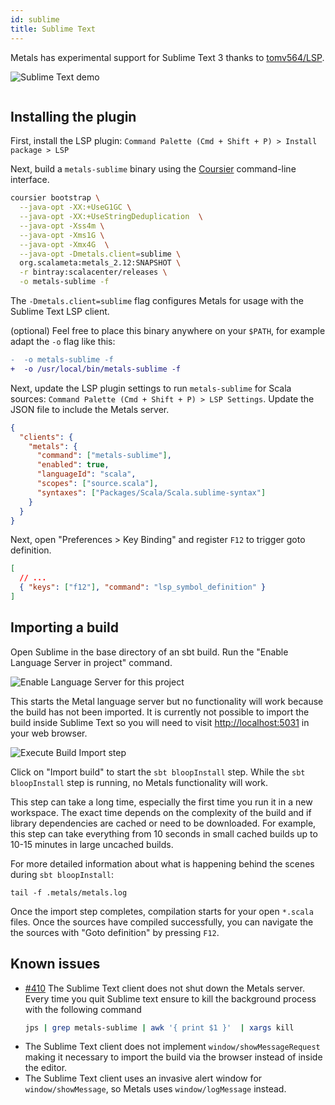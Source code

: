 ```yaml
---
id: sublime
title: Sublime Text
---
```


Metals has experimental support for Sublime Text 3 thanks to
[tomv564/LSP](https://github.com/tomv564/LSP).

![Sublime Text demo](../assets/sublime-demo.gif)

```scala mdoc:requirements

```

## Installing the plugin

First, install the LSP plugin:
`Command Palette (Cmd + Shift + P) > Install package > LSP`

Next, build a `metals-sublime` binary using the
[Coursier](https://github.com/coursier/coursier) command-line interface.

```sh
coursier bootstrap \
  --java-opt -XX:+UseG1GC \
  --java-opt -XX:+UseStringDeduplication  \
  --java-opt -Xss4m \
  --java-opt -Xms1G \
  --java-opt -Xmx4G  \
  --java-opt -Dmetals.client=sublime \
  org.scalameta:metals_2.12:SNAPSHOT \
  -r bintray:scalacenter/releases \
  -o metals-sublime -f
```

The `-Dmetals.client=sublime` flag configures Metals for usage with the Sublime
Text LSP client.

(optional) Feel free to place this binary anywhere on your `$PATH`, for example
adapt the `-o` flag like this:

```diff
-  -o metals-sublime -f
+  -o /usr/local/bin/metals-sublime -f
```

Next, update the LSP plugin settings to run `metals-sublime` for Scala sources:
`Command Palette (Cmd + Shift + P) > LSP Settings`. Update the JSON file to
include the Metals server.

```json
{
  "clients": {
    "metals": {
      "command": ["metals-sublime"],
      "enabled": true,
      "languageId": "scala",
      "scopes": ["source.scala"],
      "syntaxes": ["Packages/Scala/Scala.sublime-syntax"]
    }
  }
}
```

Next, open "Preferences > Key Binding" and register `F12` to trigger goto
definition.

```json
[
  // ...
  { "keys": ["f12"], "command": "lsp_symbol_definition" }
]
```

## Importing a build

Open Sublime in the base directory of an sbt build. Run the "Enable Language
Server in project" command.

![Enable Language Server for this project](../assets/sublime-enable-lsp.gif)

This starts the Metal language server but no functionality will work because the
build has not been imported. It is currently not possible to import the build
inside Sublime Text so you will need to visit
[http://localhost:5031](http://localhost:5031/) in your web browser.

![Execute Build Import step](../assets/http-client-import-build.png)

Click on "Import build" to start the `sbt bloopInstall` step. While the
`sbt bloopInstall` step is running, no Metals functionality will work.

This step can take a long time, especially the first time you run it in a new
workspace. The exact time depends on the complexity of the build and if library
dependencies are cached or need to be downloaded. For example, this step can
take everything from 10 seconds in small cached builds up to 10-15 minutes in
large uncached builds.

For more detailed information about what is happening behind the scenes during
`sbt bloopInstall`:

```
tail -f .metals/metals.log
```

Once the import step completes, compilation starts for your open `*.scala`
files. Once the sources have compiled successfully, you can navigate the the
sources with "Goto definition" by pressing `F12`.

## Known issues

- [#410](https://github.com/tomv564/LSP/issues/410#issuecomment-439985624) The
  Sublime Text client does not shut down the Metals server. Every time you quit
  Sublime text ensure to kill the background process with the following command
  ```sh
  jps | grep metals-sublime | awk '{ print $1 }'  | xargs kill
  ```
- The Sublime Text client does not implement `window/showMessageRequest` making
  it necessary to import the build via the browser instead of inside the editor.
- The Sublime Text client uses an invasive alert window for
  `window/showMessage`, so Metals uses `window/logMessage` instead.
